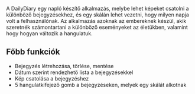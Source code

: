 A DailyDiary egy napló készítő alkalmazás, melybe lehet képeket csatolni a különböző bejegyzésekhez, és egy skálán lehet vezetni, hogy milyen napja volt a felhasználónak. Az alkalmazás azoknak az embereknek készül, akik szeretnék számontartani a különböző eseményeket az életükben, valamint hogy hogyan változik a hangulatuk.

## Főbb funkciók

- Bejegyzés létrehozása, törlése, mentése
- Dátum szerint rendezhető lista a bejegyzésekkel
- Kép csatolása a bejegyzéshez
- 5 hangulatkifejező gomb a bejegyzéseken, melyek egy skálát alkotnak
